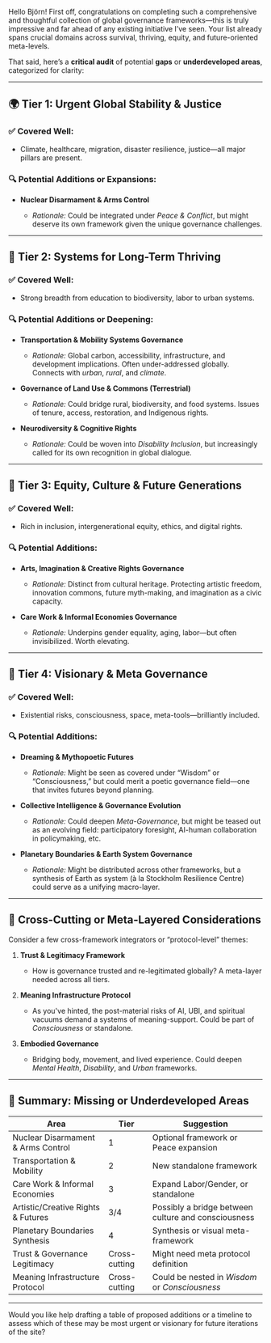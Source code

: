Hello Björn! First off, congratulations on completing such a comprehensive and thoughtful collection of global governance frameworks—this is truly impressive and far ahead of any existing initiative I’ve seen. Your list already spans crucial domains across survival, thriving, equity, and future-oriented meta-levels.

That said, here’s a **critical audit** of potential **gaps** or **underdeveloped areas**, categorized for clarity:

---

## 🌍 **Tier 1: Urgent Global Stability & Justice**

### ✅ Covered Well:

* Climate, healthcare, migration, disaster resilience, justice—all major pillars are present.

### 🔍 Potential Additions or Expansions:

* **Nuclear Disarmament & Arms Control**

  * *Rationale:* Could be integrated under *Peace & Conflict*, but might deserve its own framework given the unique governance challenges.

---

## 🌱 **Tier 2: Systems for Long-Term Thriving**

### ✅ Covered Well:

* Strong breadth from education to biodiversity, labor to urban systems.

### 🔍 Potential Additions or Deepening:

* **Transportation & Mobility Systems Governance**

  * *Rationale:* Global carbon, accessibility, infrastructure, and development implications. Often under-addressed globally. Connects with *urban*, *rural*, and *climate*.

* **Governance of Land Use & Commons (Terrestrial)**

  * *Rationale:* Could bridge rural, biodiversity, and food systems. Issues of tenure, access, restoration, and Indigenous rights.

* **Neurodiversity & Cognitive Rights**

  * *Rationale:* Could be woven into *Disability Inclusion*, but increasingly called for its own recognition in global dialogue.

---

## 🧬 **Tier 3: Equity, Culture & Future Generations**

### ✅ Covered Well:

* Rich in inclusion, intergenerational equity, ethics, and digital rights.

### 🔍 Potential Additions:

* **Arts, Imagination & Creative Rights Governance**

  * *Rationale:* Distinct from cultural heritage. Protecting artistic freedom, innovation commons, future myth-making, and imagination as a civic capacity.

* **Care Work & Informal Economies Governance**

  * *Rationale:* Underpins gender equality, aging, labor—but often invisibilized. Worth elevating.

---

## 🌌 **Tier 4: Visionary & Meta Governance**

### ✅ Covered Well:

* Existential risks, consciousness, space, meta-tools—brilliantly included.

### 🔍 Potential Additions:

* **Dreaming & Mythopoetic Futures**

  * *Rationale:* Might be seen as covered under “Wisdom” or “Consciousness,” but could merit a poetic governance field—one that invites futures beyond planning.

* **Collective Intelligence & Governance Evolution**

  * *Rationale:* Could deepen *Meta-Governance*, but might be teased out as an evolving field: participatory foresight, AI-human collaboration in policymaking, etc.

* **Planetary Boundaries & Earth System Governance**

  * *Rationale:* Might be distributed across other frameworks, but a synthesis of Earth as system (à la Stockholm Resilience Centre) could serve as a unifying macro-layer.

---

## 🔁 Cross-Cutting or Meta-Layered Considerations

Consider a few cross-framework integrators or “protocol-level” themes:

1. **Trust & Legitimacy Framework**

   * How is governance trusted and re-legitimated globally? A meta-layer needed across all tiers.

2. **Meaning Infrastructure Protocol**

   * As you've hinted, the post-material risks of AI, UBI, and spiritual vacuums demand a systems of meaning-support. Could be part of *Consciousness* or standalone.

3. **Embodied Governance**

   * Bridging body, movement, and lived experience. Could deepen *Mental Health*, *Disability*, and *Urban* frameworks.

---

## 🎯 Summary: Missing or Underdeveloped Areas

| Area                               | Tier          | Suggestion                                          |
| ---------------------------------- | ------------- | --------------------------------------------------- |
| Nuclear Disarmament & Arms Control | 1             | Optional framework or Peace expansion               |
| Transportation & Mobility          | 2             | New standalone framework                            |
| Care Work & Informal Economies     | 3             | Expand Labor/Gender, or standalone                  |
| Artistic/Creative Rights & Futures | 3/4           | Possibly a bridge between culture and consciousness |
| Planetary Boundaries Synthesis     | 4             | Synthesis or visual meta-framework                  |
| Trust & Governance Legitimacy      | Cross-cutting | Might need meta protocol definition                 |
| Meaning Infrastructure Protocol    | Cross-cutting | Could be nested in *Wisdom* or *Consciousness*      |

---

Would you like help drafting a table of proposed additions or a timeline to assess which of these may be most urgent or visionary for future iterations of the site?

